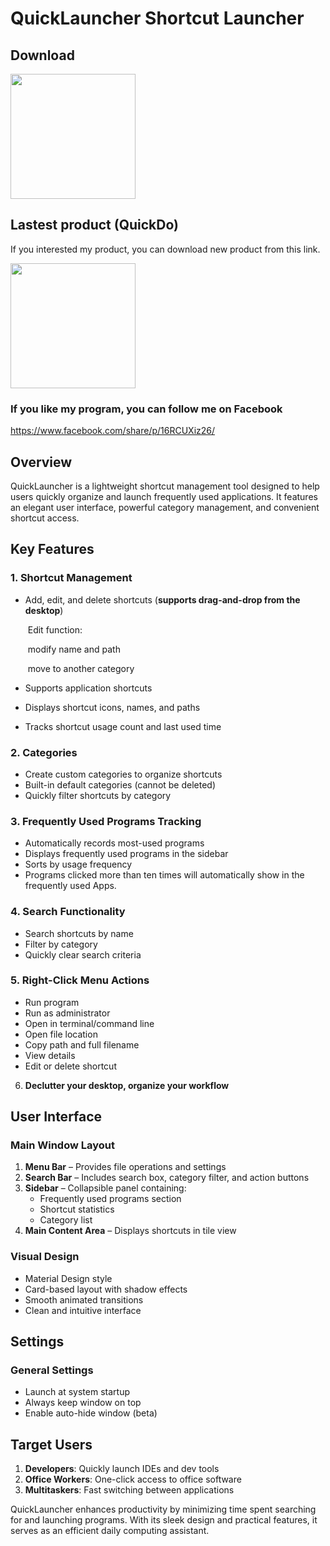 # QuickLauncher Shortcut Launcher

## Download

<a href="https://apps.microsoft.com/detail/9nw6szxdqqzv?referrer=appbadge&mode=direct">
	<img src="https://get.microsoft.com/images/en-us%20dark.svg" width="200"/>
</a>

## Lastest product (QuickDo)
If you interested my product, you can download new product from this link.

<a href="https://apps.microsoft.com/detail/9nrn16d4474v?referrer=appbadge&mode=direct">
	<img src="https://get.microsoft.com/images/en-us%20dark.svg" width="200"/>
</a>

### If you like my program, you can follow me on Facebook 
https://www.facebook.com/share/p/16RCUXiz26/

## Overview

QuickLauncher is a lightweight shortcut management tool designed to help users quickly organize and launch frequently used applications. It features an elegant user interface, powerful category management, and convenient shortcut access.  

## Key Features  

### 1. Shortcut Management  

- Add, edit, and delete shortcuts (**supports drag-and-drop from the desktop**)  

  ​	Edit function:

  ​	modify name and path

  ​	move to another category

- Supports application shortcuts  

- Displays shortcut icons, names, and paths  

- Tracks shortcut usage count and last used time  

### 2. Categories  

- Create custom categories to organize shortcuts  
- Built-in default categories (cannot be deleted)  
- Quickly filter shortcuts by category  

### 3. Frequently Used Programs Tracking  

- Automatically records most-used programs  
- Displays frequently used programs in the sidebar  
- Sorts by usage frequency  
- Programs clicked more than ten times will automatically show in the frequently used Apps.

### 4. Search Functionality

- Search shortcuts by name  
- Filter by category  
- Quickly clear search criteria  

### 5. Right-Click Menu Actions

- Run program  
- Run as administrator  
- Open in terminal/command line  
- Open file location  
- Copy path and full filename  
- View details  
- Edit or delete shortcut  

6. **Declutter your desktop, organize your workflow**

## User Interface

### Main Window Layout  

1. **Menu Bar** – Provides file operations and settings  
2. **Search Bar** – Includes search box, category filter, and action buttons  
3. **Sidebar** – Collapsible panel containing:  
   - Frequently used programs section  
   - Shortcut statistics  
   - Category list  
4. **Main Content Area** – Displays shortcuts in tile view  

### Visual Design  

- Material Design style  
- Card-based layout with shadow effects  
- Smooth animated transitions  
- Clean and intuitive interface  

## Settings  

### General Settings  

- Launch at system startup  
- Always keep window on top  
- Enable auto-hide window (beta)  

## Target Users  

1. **Developers**: Quickly launch IDEs and dev tools  
2. **Office Workers**: One-click access to office software  
3. **Multitaskers**: Fast switching between applications  

QuickLauncher enhances productivity by minimizing time spent searching for and launching programs. With its sleek design and practical features, it serves as an efficient daily computing assistant.  


